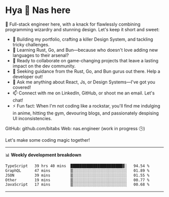 # Hya 👋 Nas here

👋 Full-stack engineer here, with a knack for flawlessly combining programming wizardry and stunning design. Let's keep it short and sweet:

- 🔭 Building my portfolio, crafting a killer Design System, and tackling tricky challenges.
- 🌱 Learning Rust, Go, and Bun—because who doesn't love adding new languages to their arsenal?
- 👯 Ready to collaborate on game-changing projects that leave a lasting impact on the dev community.
- 🤔 Seeking guidance from the Rust, Go, and Bun gurus out there. Help a developer out!
- 💬 Ask me anything about React, Js, or Design Systems—I've got you covered!
- 📫 Connect with me on LinkedIn, GitHub, or shoot me an email. Let's chat!
- ⚡ Fun fact: When I'm not coding like a rockstar, you'll find me indulging in anime, hitting the gym, devouring blogs, and passionately despising UI inconsistencies.

GitHub: github.com/bitabs
Web: nas.engineer (work in progress 🕒)

Let's make some coding magic together!

-------
📊 **Weekly development breakdown**
<!--START_SECTION:waka-->

```txt
TypeScript   39 hrs 40 mins  ███████████████████████▓░   94.54 %
GraphQL      47 mins         ▒░░░░░░░░░░░░░░░░░░░░░░░░   01.89 %
JSON         39 mins         ▒░░░░░░░░░░░░░░░░░░░░░░░░   01.55 %
Other        19 mins         ▒░░░░░░░░░░░░░░░░░░░░░░░░   00.77 %
JavaScript   17 mins         ▒░░░░░░░░░░░░░░░░░░░░░░░░   00.68 %
```

<!--END_SECTION:waka-->
-------
